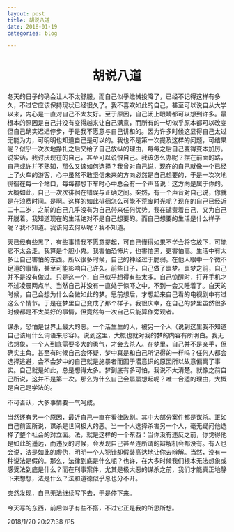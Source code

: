 ```yaml
---
layout: post
title: 胡说八道
date: 2018-01-19
categories: blog

---
```


# <center>**胡说八道** #

冬天的日子的确会让人不太舒服，而自己似乎缴械投降了，已经不记得这样有多久，不过它应该保持现状已经很久了。我不喜欢如此的自己，甚至可以说自从大学以来，内心是一直对自己不太友好。至于原因，自己闭上眼睛都可以想到许多。最根本的原因是自己并没有变得越来让自己满意，而所有的一切似乎原本都可以改变但自己确实迟迟停步，于是我不愿意与自己讲和的。因为许多时候这显得自己太过无能为力，可明明也知道自己是可以的。我也不是第一次提及这样的问题，可结果呢？似乎一次次地挣扎之后又给了自己放纵的理由，每每之后自己变得变本加厉。说实话，我讨厌现在的自己，甚至可以说恨自己。我该怎么办呢？摆在前面的路，自己或许并不熟知，那么又该如何选择？我曾对自己说，现在的自己就像一个已经上了火车的游客，心中虽然不敢坚信未来的方向必然是自己想要的，于是一次次地徘徊在每一个站口，每每都想下车时心中总会有一个声音说：这方向是属于你的。大概如此，自己一次次徘徊在错误与正确之间。突然，有一个声音对自己说，你就是在浪费时间。是啊。这样的如此徘徊怎么可能不荒废时光呢？现在的自己已经近二十二岁，之前的自己几乎没有为自己带来任何优势。我在谴责着自己，又为自己开脱着。我知道现在的生活绝对不是自己想要的。而自己想要的生活是什么样子呢？我不知道。我该何去何从呢？我不知道。

天已经有些黑了，有些事情我不愿意提起，可自己懂得如果不学会将它放下，可能它不太会走。我算是个胆小鬼。我害怕恐怖片，也害怕黑，更害怕高。生活中有太多让自己害怕的东西。所以很多时候，自己的神经过于脆弱。在他人眼中一个微不足道的事情，甚至可能影响自己许久。前些日子，自己做了噩梦。噩梦之前，自己并不是没有做过。只是这一个，自己似乎想得有些太多。自己惊醒时，打开手机才不过凌晨两点半。当然自己并没有一直处于惊吓之中，不到一会又睡着了。白天的时候，自己会想为什么会做如此的梦。思前想后，才想起来自己看的电视剧中有过这么个情节。于是在梦里自己变成了那个样子。我很庆幸，在自己的梦里虽然很多时候都是不太美好的事情，但竟然每一次自己只能算作旁观者。

谋杀，恐怕是世界上最大的恶。一个活生生的人，被另一个人（说到这里我不知道自己该用什么词语来形容）。说到这里，大概也就对我的梦的内容有所明白。我无法想象，一个人到底需要多大的勇气，才会去杀人。在梦里，自己并不是亲手，但确实主角。甚至有时候自己会怀疑，梦中真是和自己所记得的一样吗？任何人都会选择逃避，会不会梦中的自己就是施暴者而囿于潜意识的原因所以故意偏离了事实。自己就是如此，总是想得太多。梦到底有多可怕，我说不太清楚。就像之前自己所说，这并不是第一次。那么为什么自己会屡屡想起呢？唯一合适的理由，大概是自己是学法的。

不可否认，大多事情要一气呵成。

当然还有另一个原因，最近自己一直在看律政剧。其中大部分案件都是谋杀。正如自己前面所说，谋杀是世间极大的恶。当一个人选择杀害另一个人，毫无疑问他选择了整个社会的对立面。法，就是这样的一个东西：当你没有违反之前，你觉得他是如此的遥远，而违反的时候，会发现自己甚至连所谓的辩解机会都没有。有人也会说，法是如此的虚伪，明明一个人犯错却假装高达地让你去辩解。当然，没有一种说法是假的。那么，法律到底是什么呢？也许，在大多时候我们根本无法想象或感受法到底是什么？而在刑事案件，尤其是极大恶的谋杀之前，我们才能真正地静下来想想，法是什么？法和道德似乎总也分不开。

突然发现，自己无法继续写下去，于是停下来。

今天写的东西，前后似乎有些不搭，不过它正是我的所思所想。

2018/1/20 20:27:38 /P5

